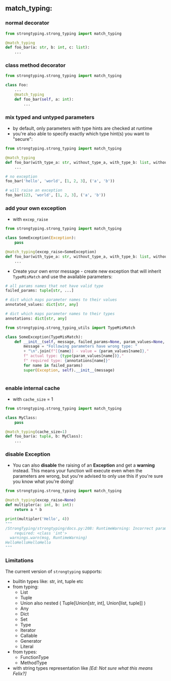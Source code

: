 ## match_typing:

### normal decorator
```python
from strongtyping.strong_typing import match_typing

@match_typing
def foo_bar(a: str, b: int, c: list):
    ...
```

### class method decorator
```python
from strongtyping.strong_typing import match_typing

class Foo:
    ...
    @match_typing
    def foo_bar(self, a: int):
        ...
```

### mix typed and untyped parameters 
- by default, only parameters with type hints are checked at runtime
- you're also able to specify exactly which type hint(s) you want to "secure":
```python
from strongtyping.strong_typing import match_typing

@match_typing
def foo_bar(with_type_a: str, without_type_a, with_type_b: list, without_type_b):
    ...

# no exception
foo_bar('hello', 'world', [1, 2, 3], ('a', 'b'))

# will raise an exception
foo_bar(123, 'world', [1, 2, 3], ('a', 'b'))
```

### add your own exception
- with `excep_raise`
```python
from strongtyping.strong_typing import match_typing

class SomeException(Exception):
    pass

@match_typing(excep_raise=SomeException)
def foo_bar(with_type_a: str, without_type_a, with_type_b: list, without_type_b):
    ...
```
- Create your own error message - 
create new exception that will inherit `TypeMisMatch` and use the available parameters:
```python
# all params names that not have valid type
failed_params: tuple[str, ...]

# dict which maps parameter names to their values
annotated_values: dict[str, any]

# dict which maps parameter names to their types
annotations: dict[str, any]
```
```python
from strongtyping.strong_typing_utils import TypeMisMatch

class SomeException(TypeMisMatch):
    def __init__(self, message, failed_params=None, param_values=None, annotations=None):
        message = "Following parameters have wrong type: " 
        + "\n".join(f"[{name}] - value = {param_values[name]},"
        f" actual type: {type(param_values[name])},"
        f" required type: {annotations[name]}"
        for name in failed_params)
        super(Exception, self).__init__(message)
            
```

### enable internal cache
- with `cache_size` = 1
```python
from strongtyping.strong_typing import match_typing

class MyClass:
    pass

@match_typing(cache_size=1)
def foo_bar(a: tuple, b: MyClass):
    ...
```

### disable Exception
  - You can also __disable__ the raising of an __Exception__ and get a __warning__ instead.  This means your function will execute even when the parameters are wrong, but you're advised to only use this if you're sure you know what you're doing!
```python
from strongtyping.strong_typing import match_typing

@match_typing(excep_raise=None)
def multipler(a: int, b: int):
    return a * b

print(multipler('Hello', 4))
"""
/StrongTyping/strongtyping/docs.py:208: RuntimeWarning: Incorrect parameter: [a] `'Hello'`
	required: <class 'int'>
  warnings.warn(msg, RuntimeWarning)
HelloHelloHelloHello
"""
```

### Limitations

The current version of `strongtyping` supports:

- builtin types like: str, int, tuple etc
- from typing: 
    - List
    - Tuple
    - Union also nested ( Tuple[Union[str, int], Union[list, tuple]] )
    - Any
    - Dict
    - Set
    - Type
    - Iterator
    - Callable
    - Generator
    - Literal
- from types:
    - FunctionType
    - MethodType
- with string types representation like _[Ed: Not sure what this means Felix?]_
